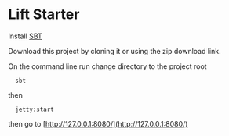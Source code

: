# Lift Starter

Install [SBT](http://www.scala-sbt.org/download.html)

Download this project by cloning it or using the zip download link.

On the command line run change directory to the project root
```
  sbt
```
then
```
  jetty:start
```  
then go to [http://127.0.0.1:8080/](http://127.0.0.1:8080/)
